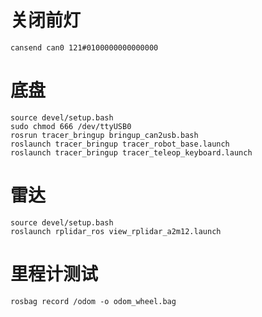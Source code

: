 # 关闭前灯

```
cansend can0 121#0100000000000000
```

# 底盘

```
source devel/setup.bash
sudo chmod 666 /dev/ttyUSB0
rosrun tracer_bringup bringup_can2usb.bash
roslaunch tracer_bringup tracer_robot_base.launch
roslaunch tracer_bringup tracer_teleop_keyboard.launch
```

# 雷达

```
source devel/setup.bash
roslaunch rplidar_ros view_rplidar_a2m12.launch
```

# 里程计测试

```
rosbag record /odom -o odom_wheel.bag
```


